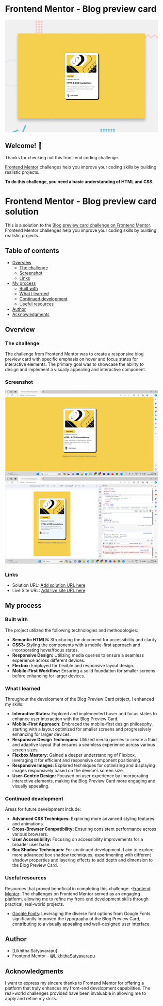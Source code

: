 # Frontend Mentor - Blog preview card

![Design preview for the Blog preview card coding challenge](./design/desktop-preview.jpg)

## Welcome! 👋

Thanks for checking out this front-end coding challenge.

[Frontend Mentor](https://www.frontendmentor.io) challenges help you improve your coding skills by building realistic projects.

**To do this challenge, you need a basic understanding of HTML and CSS.**

# Frontend Mentor - Blog preview card solution

This is a solution to the [Blog preview card challenge on Frontend Mentor](https://www.frontendmentor.io/challenges/blog-preview-card-ckPaj01IcS). Frontend Mentor challenges help you improve your coding skills by building realistic projects. 

## Table of contents

- [Overview](#overview)
  - [The challenge](#the-challenge)
  - [Screenshot](#screenshot)
  - [Links](#links)
- [My process](#my-process)
  - [Built with](#built-with)
  - [What I learned](#what-i-learned)
  - [Continued development](#continued-development)
  - [Useful resources](#useful-resources)
- [Author](#author)
- [Acknowledgments](#acknowledgments)

## Overview

### The challenge

The challenge from Frontend Mentor was to create a responsive blog preview card with specific emphasis on hover and focus states for interactive elements. The primary goal was to showcase the ability to design and implement a visually appealing and interactive component.

### Screenshot

![Desktop view](./Screenshots/Desktop.png)
![Mobile view](./Screenshots/Mobile.png)

### Links

- Solution URL: [Add solution URL here](https://your-solution-url.com)
- Live Site URL: [Add live site URL here](https://your-live-site-url.com)

## My process

### Built with

The project utilized the following technologies and methodologies:

- **Semantic HTML5:** Structuring the document for accessibility and clarity.
- **CSS3:** Styling the components with a mobile-first approach and incorporating hover/focus states.
- **Responsive Design:** Utilizing media queries to ensure a seamless experience across different devices.
- **Flexbox:** Employed for flexible and responsive layout design.
- **Mobile-First Workflow:** Ensuring a solid foundation for smaller screens before enhancing for larger devices.

### What I learned

Throughout the development of the Blog Preview Card project, I enhanced my skills:

- **Interactive States:** Explored and implemented hover and focus states to enhance user interaction with the Blog Preview Card.
- **Mobile-First Approach:** Embraced the mobile-first design philosophy, starting with a layout optimized for smaller screens and progressively enhancing    for larger devices.
- **Responsive Design Techniques:** Utilized media queries to create a fluid and adaptive layout that ensures a seamless experience across various screen sizes.
- **Flexbox Mastery:** Gained a deeper understanding of Flexbox, leveraging it for efficient and responsive component positioning.
- **Responsive Images:** Explored techniques for optimizing and displaying images responsively based on the device's screen size.
- **User-Centric Design:** Focused on user experience by incorporating interactive elements, making the Blog Preview Card more engaging and visually appealing.

### Continued development

Areas for future development include:

- **Advanced CSS Techniques:** Exploring more advanced styling features and animations.
- **Cross-Browser Compatibility:** Ensuring consistent performance across various browsers.
- **User Accessibility:** Focusing on accessibility improvements for a broader user base.
- **Box Shadow Techniques:** For continued development, I aim to explore more advanced box shadow techniques, experimenting with different shadow properties and layering effects to add depth and dimension to the Blog Preview Card.

### Useful resources

Resources that proved beneficial in completing this challenge:
-[Frontend Mentor](https://www.frontendmentor.io?ref=challenge): The challenges on Frontend Mentor served as an engaging platform, allowing me to refine my front-end development skills through practical, real-world projects.

- [Google Fonts](https://fonts.google.com/): Leveraging the diverse font options from Google Fonts significantly improved the typography of the Blog Preview Card, contributing to a visually appealing and well-designed user interface.

## Author

- [Likhitha Satyavarapu]
- Frontend Mentor - [@LikhithaSatyavarapu](https://www.frontendmentor.io/profile/LikhithaSatyavarapu)

## Acknowledgments

I want to express my sincere thanks to Frontend Mentor for offering a platform that truly enhances my front-end development capabilities. The real-world challenges provided have been invaluable in allowing me to apply and refine my skills.
